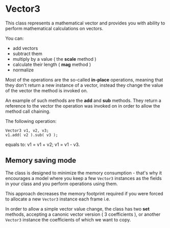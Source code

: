 # Vector3 #

This class represents a mathematical vector and provides you with ability to perform mathematical calculations on vectors.

You can:
  * add vectors
  * subtract them
  * multiply by a value ( the **scale** method )
  * calculate their length ( **mag** method )
  * normalize

Most of the operations are the so-called **in-place** operations, meaning that they don't return a new instance of a vector, instead they change the value of the vector the method is invoked on.

An example of such methods are the **add** and **sub** methods. They return a reference to the vector the operation was invoked on in order to allow the method call chaining.

The following operation:
```
Vector3 v1, v2, v3;
v1.add( v2 ).sub( v3 );
```

equals to:
v1 = v1 + v2;
v1 = v1 - v3.

## Memory saving mode ##
The class is designed to minimize the memory consumption - that's why it encourages a model where you keep a few `Vector3` instances as the fields in your class and you perform operations using them.

This approach decreases the memory footprint required if you were forced to allocate a new `Vector3` instance each frame i.e.

In order to allow a simple vector value change, the class has two **set** methods, accepting a canonic vector version ( 3 coefficients ), or another `Vector3` instance the coefficients of which we want to copy.

